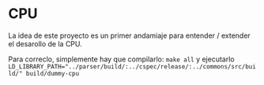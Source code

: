 # CPU
La idea de este proyecto es un primer andamiaje para entender / extender el desarollo de la CPU.

Para correclo, simplemente hay que compilarlo: `make all` y ejecutarlo `LD_LIBRARY_PATH="../parser/build/:../cspec/release/:../commons/src/build/" build/dummy-cpu`